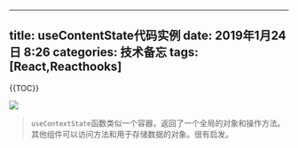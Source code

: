 

---
title: useContentState代码实例
date: 2019年1月24日 8:26
categories: 技术备忘
tags: [React,Reacthooks]
---
{{TOC}}

![](https://ws1.sinaimg.cn/large/006tNc79gy1fzhdlyplzaj30u00v343a.jpg)

> `useContextState`函数类似一个容器，返回了一个全局的对象和操作方法。其他组件可以访问方法和用于存储数据的对象。很有启发。




